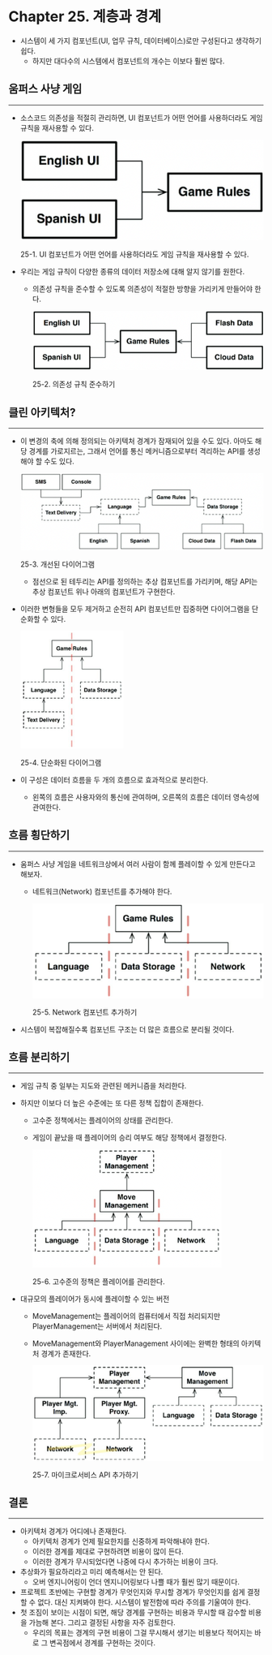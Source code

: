 # Chapter 25. 계층과 경계

- 시스템이 세 가지 컴포넌트(UI, 업무 규칙, 데이터베이스)로만 구성된다고 생각하기 쉽다.
    - 하지만 대다수의 시스템에서 컴포넌트의 개수는 이보다 훨씬 많다.

## 움퍼스 사냥 게임

---

- 소스코드 의존성을 적절히 관리하면, UI 컴포넌트가 어떤 언어를 사용하더라도 게임 규칙을 재사용할 수 있다.
    
    ![25-1. UI 컴포넌트가 어떤 언어를 사용하더라도 게임 규칙을 재사용할 수 있다.](./image/25/Untitled.png)
    
    25-1. UI 컴포넌트가 어떤 언어를 사용하더라도 게임 규칙을 재사용할 수 있다.
    
- 우리는 게임 규칙이 다양한 종류의 데이터 저장소에 대해 알지 않기를 원한다.
    - 의존성 규칙을 준수할 수 있도록 의존성이 적절한 방향을 가리키게 만들어야 한다.
        
        ![25-2. 의존성 규칙 준수하기](./image/25/Untitled%201.png)
        
        25-2. 의존성 규칙 준수하기
        

## 클린 아키텍처?

---

- 이 변경의 축에 의해 정의되는 아키텍처 경계가 잠재되어 있을 수도 있다. 아마도 해당 경계를 가로지르는, 그래서 언어를 통신 메커니즘으로부터 격리하는 API를 생성해야 할 수도 있다.
    
    ![25-3. 개선된 다이어그램](./image/25/Untitled%202.png)
    
    25-3. 개선된 다이어그램
    
    - 점선으로 된 테두리는 API를 정의하는 추상 컴포넌트를 가리키며, 해당 API는 추상 컴포넌트 위나 아래의 컴포넌트가 구현한다.

- 이러한 변형들을 모두 제거하고 순전히 API 컴포넌트만 집중하면 다이어그램을 단순화할 수 있다.
    
    ![25-4. 단순화된 다이어그램](./image/25/Untitled%203.png)
    
    25-4. 단순화된 다이어그램
    
- 이 구성은 데이터 흐름을 두 개의 흐름으로 효과적으로 분리한다.
    - 왼쪽의 흐름은 사용자와의 통신에 관여하며, 오른쪽의 흐름은 데이터 영속성에 관여한다.

## 흐름 횡단하기

---

- 움퍼스 사냥 게임을 네트워크상에서 여러 사람이 함께 플레이할 수 있게 만든다고 해보자.
    - 네트워크(Network) 컴포넌트를 추가해야 한다.
        
        ![25-5. Network 컴포넌트 추가하기](./image/25/Untitled%204.png)
        
        25-5. Network 컴포넌트 추가하기
        
- 시스템이 복잡해질수록 컴포넌트 구조는 더 많은 흐름으로 분리될 것이다.

## 흐름 분리하기

---

- 게임 규칙 중 일부는 지도와 관련된 메커니즘을 처리한다.
- 하지만 이보다 더 높은 수준에는 또 다른 정책 집합이 존재한다.
    - 고수준 정책에서는 플레이어의 상태를 관리한다.
    - 게임이 끝났을 때 플레이어의 승리 여부도 해당 정책에서 결정한다.
        
        ![25-6. 고수준의 정책은 플레이어를 관리한다.](./image/25/Untitled%205.png)
        
        25-6. 고수준의 정책은 플레이어를 관리한다.
        

- 대규모의 플레이어가 동시에 플레이할 수 있는 버전
    - MoveManagement는 플레이어의 컴퓨터에서 직접 처리되지만 PlayerManagement는 서버에서 처리된다.
    - MoveManagement와 PlayerManagement 사이에는 완벽한 형태의 아키텍처 경계가 존재한다.
        
        ![25-7. 마이크로서비스 API 추가하기](./image/25/Untitled%206.png)
        
        25-7. 마이크로서비스 API 추가하기
        

## 결론

---

- 아키텍처 경계가 어디에나 존재한다.
    - 아키텍처 경계가 언제 필요한지를 신중하게 파악해내야 한다.
    - 이러한 경계를 제대로 구현하려면 비용이 많이 든다.
    - 이러한 경계가 무시되었다면 나중에 다시 추가하는 비용이 크다.
- 추상화가 필요하리라고 미리 예측해서는 안 된다.
    - 오버 엔지니어링이 언더 엔지니어링보다 나쁠 때가 훨씬 많기 때문이다.
- 프로젝트 초반에는 구현할 경계가 무엇인지와 무시할 경계가 무엇인지를 쉽게 결정할 수 없다. 대신 지켜봐야 한다. 시스템이 발전함에 따라 주의를 기울여야 한다.
- 첫 조짐이 보이는 시점이 되면, 해당 경계를 구현하는 비용과 무시할 때 감수할 비용을 가늠해 본다. 그리고 결정된 사항을 자주 검토한다.
    - 우리의 목표는 경계의 구현 비용이 그걸 무시해서 생기는 비용보다 적어지는 바로 그 변곡점에서 경계를 구현하는 것이다.
